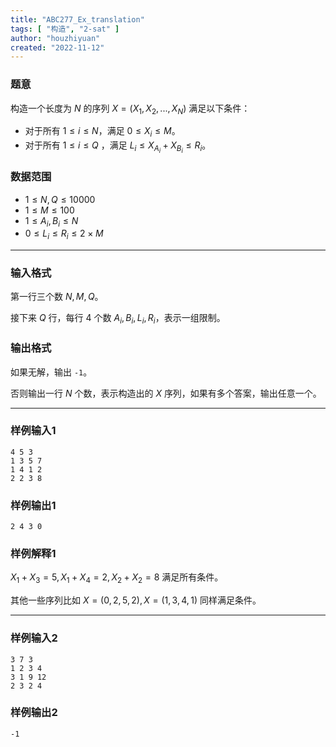 ```yaml
---
title: "ABC277_Ex_translation"
tags: [ "构造", "2-sat" ]
author: "houzhiyuan"
created: "2022-11-12"
---
```


<!-- 以上内容在发布时会被删除，并以 JSON 格式写入 list.json -->

<!-- 下面是正文 -->

### 题意

构造一个长度为 $N$ 的序列 $X=(X_1,X_2,...,X_N)$ 满足以下条件：

- 对于所有 $1\le i\le N$，满足 $0\le X_i\le M$。
- 对于所有 $1\le i\le Q$ ，满足 $L_i\le X_{A_i}+X_{B_i}\le R_i$。

### 数据范围

- $1\le N,Q\le 10000$
- $1\le M\le 100$
- $1\le A_i,B_i\le N$
- $0\le L_i\le R_i \le 2\times M$

---

### 输入格式

第一行三个数 $N,M,Q$。

接下来 $Q$ 行，每行 $4$ 个数 $A_i,B_i,L_i,R_i$，表示一组限制。

### 输出格式

如果无解，输出 `-1`。

否则输出一行 $N$ 个数，表示构造出的 $X$ 序列，如果有多个答案，输出任意一个。

---

### 样例输入1

```
4 5 3
1 3 5 7
1 4 1 2
2 2 3 8
```

### 样例输出1

```
2 4 3 0
```

### 样例解释1

$X_1+X_3=5,X_1+X_4=2,X_2+X_2=8$ 满足所有条件。

其他一些序列比如 $X=(0,2,5,2),X=(1,3,4,1)$ 同样满足条件。

---

### 样例输入2

```
3 7 3
1 2 3 4
3 1 9 12
2 3 2 4
```

### 样例输出2

```
-1
```
